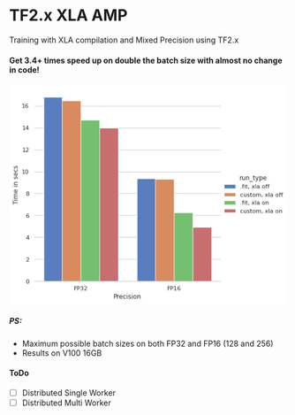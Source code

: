 # TF2.x XLA AMP
Training with XLA compilation and Mixed Precision using TF2.x

#### Get 3.4+ times speed up on double the batch size with almost no change in code!

![](results.png)

##### PS: 
 - Maximum possible batch sizes on both FP32 and FP16 (128 and 256)
 - Results on V100 16GB
 
#### ToDo
- [ ] Distributed Single Worker
- [ ] Distributed Multi Worker
